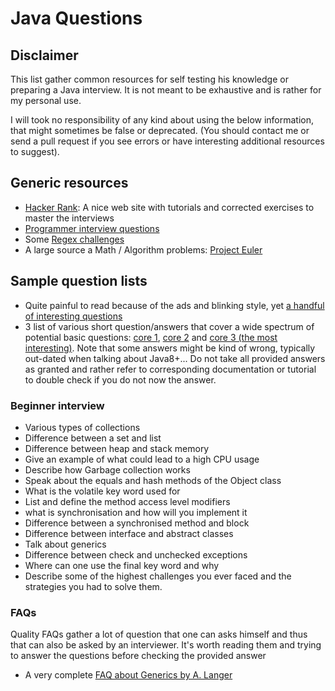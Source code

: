 # Java Questions

## Disclaimer
This list gather common resources for self testing his knowledge or preparing a Java interview. It is not meant to be exhaustive and is rather for my personal use.

I will took no responsibility of any kind about using the below information, that might sometimes be false or deprecated. (You should contact me or send a pull request if you see errors or have interesting additional resources to suggest).

## Generic resources 
- [Hacker Rank](hackerrank.com): A nice web site with tutorials and corrected exercises to master the interviews
- [Programmer interview questions](http://www.programmerinterview.com)
- Some [Regex challenges](http://callumacrae.github.io/regex-tuesday/)
- A large source a Math / Algorithm problems: [Project Euler](https://projecteuler.net) 

## Sample question lists
- Quite painful to read because of the ads and blinking style, yet [a handful of interesting questions](http://javarevisited.blogspot.de/2015/10/133-java-interview-questions-answers-from-last-5-years.html)
- 3 list of various short question/answers that cover a wide spectrum of potential basic questions:  [core 1](http://net-informations.com/java/cjava/cfaq.htm), [core 2](http://net-informations.com/java/cjava/clfaq.htm) and [core 3 (the most interesting)](http://net-informations.com/java/cjava/c3faq.htm). Note that some answers might be kind of wrong, typically out-dated when talking about Java8+... Do not take all provided answers as granted and rather refer to corresponding documentation or tutorial to double check if you do not now the answer.

### Beginner interview
- Various types of collections
- Difference between a set and list
- Difference between heap and stack memory
- Give an example of what could lead to a high CPU usage
- Describe how Garbage collection works
- Speak about the equals and hash methods of the Object class
- What is the volatile key word used for
- List and define the method access level modifiers 
- what is synchronisation and how will you implement it
- Difference between a synchronised method and block
- Difference between interface and abstract classes
- Talk about generics
- Difference between check and unchecked exceptions 
- Where can one use the final key word and why
- Describe some of the highest challenges you ever faced and the strategies you had to solve them.

### FAQs
Quality FAQs gather a lot of question that one can asks himself and thus that can also be asked by an interviewer. It's worth reading them and trying to answer the questions before checking the provided answer

- A very complete [FAQ about Generics by A. Langer](http://www.angelikalanger.com/GenericsFAQ/JavaGenericsFAQ.html)
